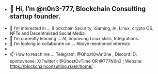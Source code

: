 - 👋 Hi, I’m @n0n3-777, Blockchain Consulting startup founder.
  - 
- 👀 I’m interested in ... Blockchain Security, iGaming, AI, Linux, crypto OS, NFTs and Decentralized Social Media.
- 🌱 I’m currently learning ... AI, improving Linux skills, Integrations.
- 💞️ I’m looking to collaborate on ... Above mentioned interests
- 
- 📫 How to reach me ... 
            Telegram: @GhostOvAn0ne ; 
            Discord ID: spiritovnone; 
            X(Twitter): @GhostOvTime OR @777N0n3 ;
            Website: https://blockchainconsulting.rs/en/home/

<!---
n0n3-777/n0n3-777 is a ✨ special ✨ repository because its `README.md` (this file) appears on your GitHub profile.
You can click the Preview link to take a look at your changes.
--->
